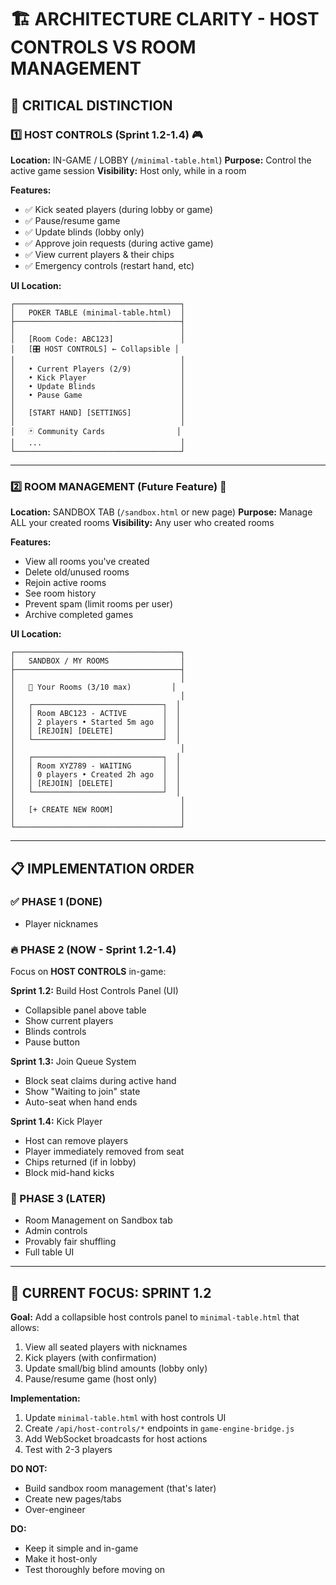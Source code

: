 # 🏗️ ARCHITECTURE CLARITY - HOST CONTROLS VS ROOM MANAGEMENT

## 🎯 CRITICAL DISTINCTION

### 1️⃣ **HOST CONTROLS** (Sprint 1.2-1.4) 🎮
**Location:** IN-GAME / LOBBY (`/minimal-table.html`)
**Purpose:** Control the active game session
**Visibility:** Host only, while in a room

**Features:**
- ✅ Kick seated players (during lobby or game)
- ✅ Pause/resume game
- ✅ Update blinds (lobby only)
- ✅ Approve join requests (during active game)
- ✅ View current players & their chips
- ✅ Emergency controls (restart hand, etc)

**UI Location:**
```
┌─────────────────────────────────────┐
│   POKER TABLE (minimal-table.html)  │
├─────────────────────────────────────┤
│                                     │
│   [Room Code: ABC123]               │
│   [🎛️ HOST CONTROLS] ← Collapsible │
│                                     │
│   • Current Players (2/9)           │
│   • Kick Player                     │
│   • Update Blinds                   │
│   • Pause Game                      │
│                                     │
│   [START HAND] [SETTINGS]           │
│                                     │
│   🃏 Community Cards                │
│   ...                               │
└─────────────────────────────────────┘
```

---

### 2️⃣ **ROOM MANAGEMENT** (Future Feature) 📂
**Location:** SANDBOX TAB (`/sandbox.html` or new page)
**Purpose:** Manage ALL your created rooms
**Visibility:** Any user who created rooms

**Features:**
- View all rooms you've created
- Delete old/unused rooms
- Rejoin active rooms
- See room history
- Prevent spam (limit rooms per user)
- Archive completed games

**UI Location:**
```
┌─────────────────────────────────────┐
│   SANDBOX / MY ROOMS                │
├─────────────────────────────────────┤
│                                     │
│   📂 Your Rooms (3/10 max)         │
│                                     │
│   ┌─────────────────────────────┐  │
│   │ Room ABC123 - ACTIVE        │  │
│   │ 2 players • Started 5m ago  │  │
│   │ [REJOIN] [DELETE]           │  │
│   └─────────────────────────────┘  │
│                                     │
│   ┌─────────────────────────────┐  │
│   │ Room XYZ789 - WAITING       │  │
│   │ 0 players • Created 2h ago  │  │
│   │ [REJOIN] [DELETE]           │  │
│   └─────────────────────────────┘  │
│                                     │
│   [+ CREATE NEW ROOM]               │
│                                     │
└─────────────────────────────────────┘
```

---

## 📋 IMPLEMENTATION ORDER

### ✅ PHASE 1 (DONE)
- Player nicknames

### 🔥 PHASE 2 (NOW - Sprint 1.2-1.4)
Focus on **HOST CONTROLS** in-game:

**Sprint 1.2:** Build Host Controls Panel (UI)
- Collapsible panel above table
- Show current players
- Blinds controls
- Pause button

**Sprint 1.3:** Join Queue System
- Block seat claims during active hand
- Show "Waiting to join" state
- Auto-seat when hand ends

**Sprint 1.4:** Kick Player
- Host can remove players
- Player immediately removed from seat
- Chips returned (if in lobby)
- Block mid-hand kicks

### 🚀 PHASE 3 (LATER)
- Room Management on Sandbox tab
- Admin controls
- Provably fair shuffling
- Full table UI

---

## 🎯 CURRENT FOCUS: SPRINT 1.2

**Goal:** Add a collapsible host controls panel to `minimal-table.html` that allows:
1. View all seated players with nicknames
2. Kick players (with confirmation)
3. Update small/big blind amounts (lobby only)
4. Pause/resume game (host only)

**Implementation:**
1. Update `minimal-table.html` with host controls UI
2. Create `/api/host-controls/*` endpoints in `game-engine-bridge.js`
3. Add WebSocket broadcasts for host actions
4. Test with 2-3 players

**DO NOT:**
- Build sandbox room management (that's later)
- Create new pages/tabs
- Over-engineer

**DO:**
- Keep it simple and in-game
- Make it host-only
- Test thoroughly before moving on

